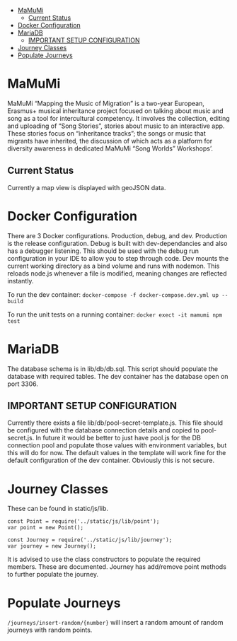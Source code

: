 <!-- TOC -->

- [MaMuMi](#mamumi)
    - [Current Status](#current-status)
- [Docker Configuration](#docker-configuration)
- [MariaDB](#mariadb)
    - [IMPORTANT SETUP CONFIGURATION](#important-setup-configuration)
- [Journey Classes](#journey-classes)
- [Populate Journeys](#populate-journeys)

<!-- /TOC -->
# MaMuMi
MaMuMi “Mapping the Music of Migration” is a two-year European, Erasmus+ musical inheritance project focused on talking about music and song as a tool for intercultural competency. It involves the collection, editing and uploading of “Song Stories”, stories about music to an interactive app. These stories focus on “inheritance tracks”; the songs or music that migrants have inherited, the discussion of which acts as a platform for diversity awareness in dedicated MaMuMi “Song Worlds” Workshops’.

## Current Status
Currently a map view is displayed with geoJSON data.

# Docker Configuration
There are 3 Docker configurations. Production, debug, and dev. Production is the release configuration. Debug is built with dev-dependancies and also has a debugger listening. This should be used with the debug run configuration in your IDE to allow you to step through code. Dev mounts the current working directory as a bind volume and runs with nodemon. This reloads node.js whenever a file is modified, meaning changes are reflected instantly.

To run the dev container:
`docker-compose -f docker-compose.dev.yml up --build`

To run the unit tests on a running container:
`docker exect -it mamumi npm test`

# MariaDB
The database schema is in lib/db/db.sql. This script should populate the database with required tables. The dev container has the database open on port 3306.

## IMPORTANT SETUP CONFIGURATION
Currently there exists a file lib/db/pool-secret-template.js. This file should be configured with the database connection details and copied to pool-secret.js. In future it would be better to just have pool.js for the DB connection pool and populate those values with environment variables, but this will do for now. The default values in the template will work fine for the default configuration of the dev container. Obviously this is not secure.

# Journey Classes
These can be found in static/js/lib. 

```
const Point = require('../static/js/lib/point');
var point = new Point();

const Journey = require('../static/js/lib/journey');
var journey = new Journey();
```

It is advised to use the class constructors to populate the required members. These are documented. Journey has add/remove point methods to further populate the journey.

# Populate Journeys
`/journeys/insert-random/{number}` will insert a random amount of random journeys with random points.